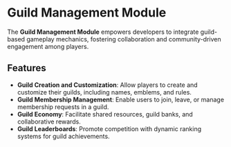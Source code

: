 # Guild Management Module

The **Guild Management Module** empowers developers to integrate guild-based gameplay mechanics, fostering collaboration and community-driven engagement among players.

## Features

- **Guild Creation and Customization**: Allow players to create and customize their guilds, including names, emblems, and rules.
- **Guild Membership Management**: Enable users to join, leave, or manage membership requests in a guild.
- **Guild Economy**: Facilitate shared resources, guild banks, and collaborative rewards.
- **Guild Leaderboards**: Promote competition with dynamic ranking systems for guild achievements.
